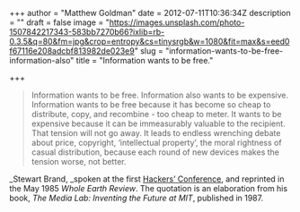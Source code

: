 +++
author = "Matthew Goldman"
date = 2012-07-11T10:36:34Z
description = ""
draft = false
image = "https://images.unsplash.com/photo-1507842217343-583bb7270b66?ixlib=rb-0.3.5&q=80&fm=jpg&crop=entropy&cs=tinysrgb&w=1080&fit=max&s=eed0f67116e208adcbf813982de023e9"
slug = "information-wants-to-be-free-information-also"
title = "Information wants to be free."

+++


> Information wants to be free. Information also wants to be expensive. Information wants to be free because it has become so cheap to distribute, copy, and recombine - too cheap to meter. It wants to be expensive because it can be immeasurably valuable to the recipient. That tension will not go away. It leads to endless wrenching debate about price, copyright, ‘intellectual property’, the moral rightness of casual distribution, because each round of new devices makes the tension worse, not better.

_Stewart Brand, _spoken at the first [Hackers’ Conference](http://en.wikipedia.org/wiki/The_Hackers_Conference "The Hackers Conference"), and reprinted in the May 1985 _Whole Earth Review_. The quotation is an elaboration from his book, _The Media Lab: Inventing the Future at MIT_, published in 1987.

